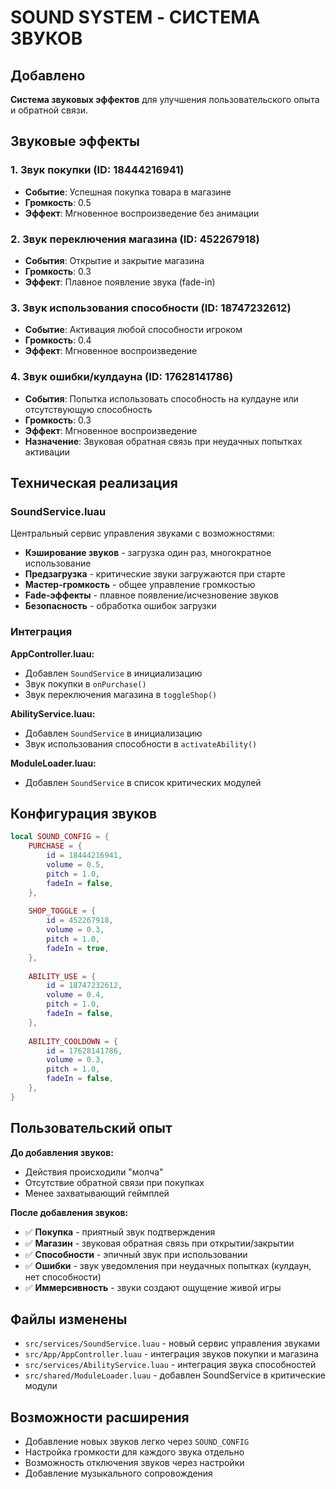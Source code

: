 # SOUND SYSTEM - СИСТЕМА ЗВУКОВ

## Добавлено
**Система звуковых эффектов** для улучшения пользовательского опыта и обратной связи.

## Звуковые эффекты

### 1. Звук покупки (ID: 18444216941)
- **Событие**: Успешная покупка товара в магазине
- **Громкость**: 0.5
- **Эффект**: Мгновенное воспроизведение без анимации

### 2. Звук переключения магазина (ID: 452267918)
- **События**: Открытие и закрытие магазина
- **Громкость**: 0.3
- **Эффект**: Плавное появление звука (fade-in)

### 3. Звук использования способности (ID: 18747232612)
- **Событие**: Активация любой способности игроком
- **Громкость**: 0.4
- **Эффект**: Мгновенное воспроизведение

### 4. Звук ошибки/кулдауна (ID: 17628141786)
- **События**: Попытка использовать способность на кулдауне или отсутствующую способность
- **Громкость**: 0.3
- **Эффект**: Мгновенное воспроизведение
- **Назначение**: Звуковая обратная связь при неудачных попытках активации

## Техническая реализация

### SoundService.luau
Центральный сервис управления звуками с возможностями:
- **Кэширование звуков** - загрузка один раз, многократное использование
- **Предзагрузка** - критические звуки загружаются при старте
- **Мастер-громкость** - общее управление громкостью
- **Fade-эффекты** - плавное появление/исчезновение звуков
- **Безопасность** - обработка ошибок загрузки

### Интеграция

**AppController.luau:**
- Добавлен `SoundService` в инициализацию
- Звук покупки в `onPurchase()`
- Звук переключения магазина в `toggleShop()`

**AbilityService.luau:**
- Добавлен `SoundService` в инициализацию
- Звук использования способности в `activateAbility()`

**ModuleLoader.luau:**
- Добавлен `SoundService` в список критических модулей

## Конфигурация звуков

```lua
local SOUND_CONFIG = {
    PURCHASE = {
        id = 18444216941,
        volume = 0.5,
        pitch = 1.0,
        fadeIn = false,
    },
    
    SHOP_TOGGLE = {
        id = 452267918,
        volume = 0.3,
        pitch = 1.0,
        fadeIn = true,
    },
    
    ABILITY_USE = {
        id = 18747232612,
        volume = 0.4,
        pitch = 1.0,
        fadeIn = false,
    },
    
    ABILITY_COOLDOWN = {
        id = 17628141786,
        volume = 0.3,
        pitch = 1.0,
        fadeIn = false,
    },
}
```

## Пользовательский опыт

**До добавления звуков:**
- Действия происходили "молча"
- Отсутствие обратной связи при покупках
- Менее захватывающий геймплей

**После добавления звуков:**
- ✅ **Покупка** - приятный звук подтверждения
- ✅ **Магазин** - звуковая обратная связь при открытии/закрытии
- ✅ **Способности** - эпичный звук при использовании
- ✅ **Ошибки** - звук уведомления при неудачных попытках (кулдаун, нет способности)
- ✅ **Иммерсивность** - звуки создают ощущение живой игры

## Файлы изменены
- `src/services/SoundService.luau` - новый сервис управления звуками
- `src/App/AppController.luau` - интеграция звуков покупки и магазина
- `src/services/AbilityService.luau` - интеграция звука способностей
- `src/shared/ModuleLoader.luau` - добавлен SoundService в критические модули

## Возможности расширения
- Добавление новых звуков легко через `SOUND_CONFIG`
- Настройка громкости для каждого звука отдельно
- Возможность отключения звуков через настройки
- Добавление музыкального сопровождения
